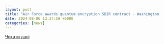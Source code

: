 ```yaml
---
layout: post
title: "Air Force awards quantum encryption SBIR contract - Washington Technology"
date: 2024-08-06 13:37:59 +0000
categories: [news]
---
```


[Читати далі](https://washingtontechnology.com/contracts/2024/08/air-force-awards-quantum-encryption-sbir-contract/398565/)
